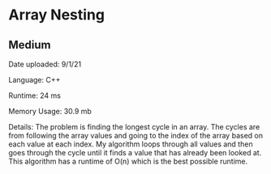
# Array Nesting

## Medium

Date uploaded: 9/1/21

Language: C++

Runtime: 24 ms

Memory Usage: 30.9 mb

Details: The problem is finding the longest cycle in an array. The cycles are from following the array values and going to the index of the array based on each value at each index. My algorithm loops through all values and then goes through the cycle until it finds a value that has already been looked at. This algorithm has a runtime of O(n) which is the best possible runtime.
